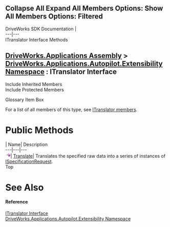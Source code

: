 Collapse All Expand All Members Options: Show All  Members Options: Filtered   
---  
DriveWorks SDK Documentation  |   
---|---  
ITranslator Interface Methods   
  
[DriveWorks.Applications Assembly](topic13.md) > [DriveWorks.Applications.Autopilot.Extensibility Namespace](topic1633.md) : ITranslator Interface  
---  
  
Include Inherited Members    
Include Protected Members    


Glossary Item Box

For a list of all members of this type, see [ITranslator members](topic1802.md).

# Public Methods

| Name| Description  
---|---|---  
![ Method](dotnetimages/Method.gif)| [Translate](topic1806.md)| Translates the specified raw data into a series of instances of [ISpecificationRequest](topic1778.md).   
Top

# See Also

#### Reference

[ITranslator Interface](topic1801.md)   
[DriveWorks.Applications.Autopilot.Extensibility Namespace](topic1633.md)


